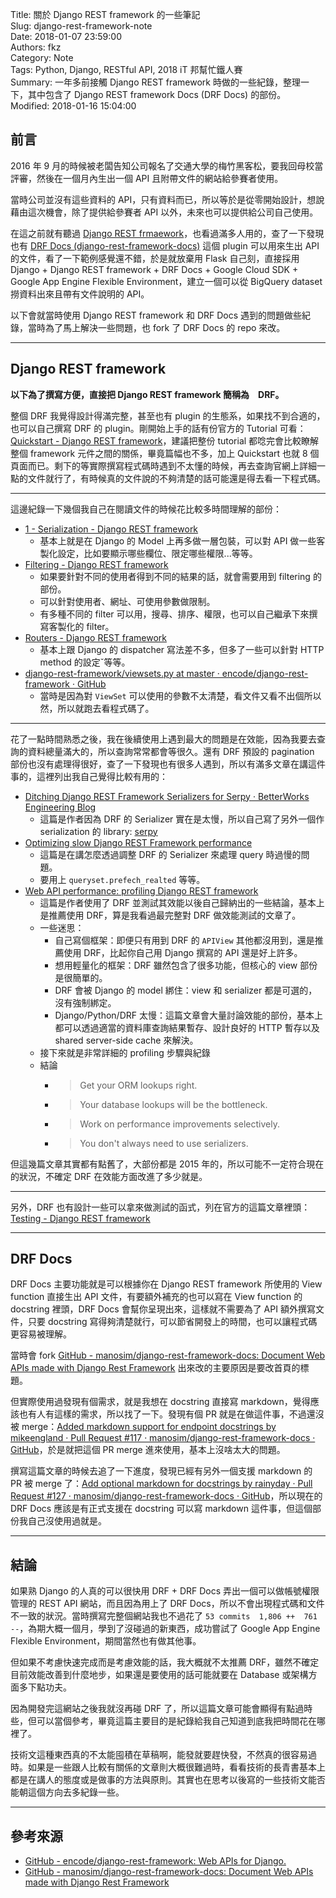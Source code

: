 Title: 關於 Django REST framework 的一些筆記  
Slug: django-rest-framework-note  
Date: 2018-01-07 23:59:00  
Authors: fkz  
Category: Note  
Tags: Python, Django, RESTful API, 2018 iT 邦幫忙鐵人賽  
Summary: 一年多前接觸 Django REST framework 時做的一些紀錄，整理一下，其中包含了 Django REST framework Docs (DRF Docs) 的部份。  
Modified: 2018-01-16 15:04:00  
  
  
## 前言  
  
2016 年 9 月的時候被老闆告知公司報名了交通大學的梅竹黑客松，要我回母校當評審，然後在一個月內生出一個 API 且附帶文件的網站給參賽者使用。  
  
 當時公司並沒有這些資料的 API，只有資料而已，所以等於是從零開始設計，想說藉由這次機會，除了提供給參賽者 API 以外，未來也可以提供給公司自己使用。  
  
在這之前就有聽過 [Django REST frmaework](https://github.com/encode/django-rest-framework)，也看過滿多人用的，查了一下發現也有 [DRF Docs (django-rest-framework-docs)](https://github.com/manosim/django-rest-framework-docs) 這個 plugin 可以用來生出 API 的文件，看了一下範例感覺還不錯，於是就放棄用 Flask 自己刻，直接採用 Django + Django REST framework + DRF Docs + Google Cloud SDK + Google App Engine Flexible Environment，建立一個可以從 BigQuery dataset 撈資料出來且帶有文件說明的 API。  
  
以下會就當時使用 Django REST framework 和 DRF Docs 遇到的問題做些紀錄，當時為了馬上解決一些問題，也 fork 了 DRF Docs 的 repo 來改。  
  
---  
  
## Django REST framework  
  
**以下為了撰寫方便，直接把 Django REST framework 簡稱為　DRF。**  
  
整個 DRF 我覺得設計得滿完整，甚至也有 plugin 的生態系，如果找不到合適的，也可以自己撰寫 DRF 的 plugin。剛開始上手的話有份官方的 Tutorial 可看：[Quickstart - Django REST framework](http://www.django-rest-framework.org/tutorial/quickstart/)，建議把整份 tutorial 都唸完會比較瞭解整個 framework 元件之間的關係，畢竟篇幅也不多，加上 Quickstart 也就 8 個頁面而已。剩下的等實際撰寫程式碼時遇到不太懂的時候，再去查詢官網上詳細一點的文件就行了，有時候真的文件說的不夠清楚的話可能還是得去看一下程式碼。  
  
---  
  
這邊紀錄一下幾個我自己在閱讀文件的時候花比較多時間理解的部份：  
  
+ [1 - Serialization - Django REST framework](http://www.django-rest-framework.org/tutorial/1-serialization/)  
    + 基本上就是在 Django 的 Model 上再多做一層包裝，可以對 API 做一些客製化設定，比如要顯示哪些欄位、限定哪些權限...等等。  
+ [Filtering - Django REST framework](http://www.django-rest-framework.org/api-guide/filtering/)  
    + 如果要針對不同的使用者得到不同的結果的話，就會需要用到 filtering 的部份。  
    + 可以針對使用者、網址、可使用參數做限制。  
    + 有多種不同的 filter 可以用，搜尋、排序、權限，也可以自己繼承下來撰寫客製化的 filter。  
+ [Routers - Django REST framework](http://www.django-rest-framework.org/api-guide/routers/)  
    + 基本上跟 Django 的 dispatcher 寫法差不多，但多了一些可以針對 HTTP method 的設定ˇ等等。  
+ [django-rest-framework/viewsets.py at master · encode/django-rest-framework · GitHub](https://github.com/encode/django-rest-framework/blob/master/rest_framework/viewsets.py)  
    + 當時是因為對 `ViewSet` 可以使用的參數不太清楚，看文件又看不出個所以然，所以就跑去看程式碼了。  
  
---  
  
花了一點時間熟悉之後，我在後續使用上遇到最大的問題是在效能，因為我要去查詢的資料總量滿大的，所以查詢常常都會等很久。還有 DRF 預設的 pagination 部份也沒有處理得很好，查了一下發現也有很多人遇到，所以有滿多文章在講這件事的，這裡列出我自己覺得比較有用的：  
  
+ [Ditching Django REST Framework Serializers for Serpy · BetterWorks Engineering Blog](https://engineering.betterworks.com/2015/09/04/ditching-django-rest-framework-serializers-for-serpy/)  
    + 這篇是作者因為 DRF 的 Serializer 實在是太慢，所以自己寫了另外一個作 serialization 的 library: [serpy](https://github.com/clarkduvall/serpy)  
+ [Optimizing slow Django REST Framework performance](http://ses4j.github.io/2015/11/23/optimizing-slow-django-rest-framework-performance/)  
    + 這篇是在講怎麼透過調整 DRF 的 Serializer 來處理 query 時過慢的問題。  
    + 要用上 `queryset.prefech_realted` 等等。  
+ [Web API performance: profiling Django REST framework](https://www.dabapps.com/blog/api-performance-profiling-django-rest-framework/)  
    + 這篇是作者使用了 DRF 並測試其效能以後自己歸納出的一些結論，基本上是推薦使用 DRF，算是我看過最完整對 DRF 做效能測試的文章了。  
    + 一些迷思：  
        + 自己寫個框架：即便只有用到 DRF 的 `APIView` 其他都沒用到，還是推薦使用 DRF，比起你自己用 Django 撰寫的 API 還是好上許多。  
        + 想用輕量化的框架：DRF 雖然包含了很多功能，但核心的 view 部份是很簡單的。  
        + DRF 會被 Django 的 model 綁住：view 和 serializer 都是可選的，沒有強制綁定。  
        + Django/Python/DRF 太慢：這篇文章會大量討論效能的部份，基本上都可以透過適當的資料庫查詢結果暫存、設計良好的 HTTP 暫存以及 shared server-side cache 來解決。  
    + 接下來就是非常詳細的 profiling 步驟與紀錄  
    + 結論  
        + > Get your ORM lookups right.  
        + > Your database lookups will be the bottleneck.  
        + > Work on performance improvements selectively.  
        + > You don't always need to use serializers.  
  
但這幾篇文章其實都有點舊了，大部份都是 2015 年的，所以可能不一定符合現在的狀況，不確定 DRF 在效能方面改進了多少就是。  
  
---  
  
另外，DRF 也有設計一些可以拿來做測試的函式，列在官方的這篇文章裡頭：[Testing - Django REST framework](http://www.django-rest-framework.org/api-guide/testing/)  
  
---  
  
## DRF Docs  
  
DRF Docs 主要功能就是可以根據你在 Django REST framework 所使用的 View function 直接生出 API 文件，有要額外補充的也可以寫在 View function 的 docstring 裡頭，DRF Docs 會幫你呈現出來，這樣就不需要為了 API 額外撰寫文件，只要 docstring 寫得夠清楚就行，可以節省開發上的時間，也可以讓程式碼更容易被理解。  
  
當時會 fork [GitHub - manosim/django-rest-framework-docs: Document Web APIs made with Django Rest Framework](https://github.com/manosim/django-rest-framework-docs) 出來改的主要原因是要改首頁的標題。  
  
但實際使用過發現有個需求，就是我想在 docstring 直接寫 markdown，覺得應該也有人有這樣的需求，所以找了一下。發現有個 PR 就是在做這件事，不過還沒被 merge：[Added markdown support for endpoint docstrings by mikeengland · Pull Request #117 · manosim/django-rest-framework-docs · GitHub](https://github.com/manosim/django-rest-framework-docs/pull/117)，於是就把這個 PR merge 進來使用，基本上沒啥太大的問題。  
  
撰寫這篇文章的時候去追了一下進度，發現已經有另外一個支援 markdown 的 PR 被 merge 了：[Add optional markdown for docstrings by rainyday · Pull Request #127 · manosim/django-rest-framework-docs · GitHub](https://github.com/manosim/django-rest-framework-docs/pull/127)，所以現在的 DRF Docs 應該是有正式支援在 docstring 可以寫 markdown 這件事，但這個部份我自己沒使用過就是。  
  
---  
  
## 結論  
  
如果熟 Django 的人真的可以很快用 DRF + DRF Docs 弄出一個可以做帳號權限管理的 REST API 網站，而且因為用上了 DRF Docs，所以不會出現程式碼和文件不一致的狀況。當時撰寫完整個網站我也不過花了 `53 commits  1,806 ++  761 --`，為期大概一個月，學到了沒碰過的新東西，成功嘗試了 Google App Engine Flexible Environment，期間當然也有做其他事。  
  
但如果不考慮快速完成而是考慮效能的話，我大概就不太推薦 DRF，雖然不確定目前效能改善到什麼地步，如果還是要使用的話可能就要在 Database 或架構方面多下點功夫。  
  
因為開發完這網站之後我就沒再碰 DRF 了，所以這篇文章可能會顯得有點過時些，但可以當個參考，畢竟這篇主要目的是紀錄給我自己知道到底我把時間花在哪裡了。  
  
技術文這種東西真的不太能囤積在草稿啊，能發就要趕快發，不然真的很容易過時。如果是一些跟人比較有關係的文章則大概很難過時，看看技術的長青書基本上都是在講人的態度或是做事的方法與原則。其實也在思考以後寫的一些技術文能否能朝這個方向去多紀錄一些。  
  
---  
  
## 參考來源  
  
+ [GitHub - encode/django-rest-framework: Web APIs for Django.](https://github.com/encode/django-rest-framework)  
+ [GitHub - manosim/django-rest-framework-docs: Document Web APIs made with Django Rest Framework](https://github.com/manosim/django-rest-framework-docs)  
